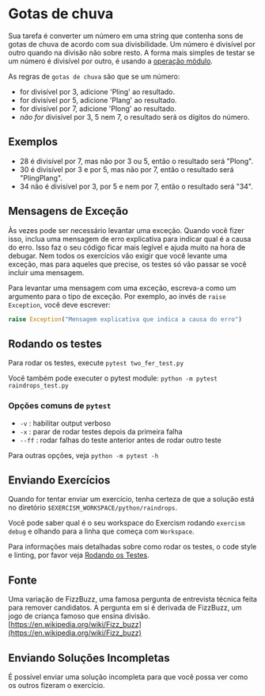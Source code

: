 # Gotas de chuva

Sua tarefa é converter um número em uma string que contenha sons de gotas de chuva de acordo com sua divisbilidade. Um número é divisível por outro quando na divisão não sobre resto. A forma mais simples de testar se um número é divisível por outro, é usando a [operação módulo](https://pt.wikipedia.org/wiki/Opera%C3%A7%C3%A3o_m%C3%B3dulo).

As regras de `gotas de chuva` são que se um número:

- for divisível por 3, adicione 'Pling' ao resultado.
- for divisível por 5, adicione 'Plang' ao resultado.
- for divisível por 7, adicione 'Plong' ao resultado.
- _não for_ divisível por 3, 5 nem 7, o resultado será os dígitos do número.

## Exemplos

- 28 é divisível por 7, mas não por 3 ou 5, então o resultado será "Plong".
- 30 é divisível por 3 e por 5, mas não por 7, então o resultado será "PlingPlang".
- 34 não é divisível por 3, por 5 e nem por 7, então o resultado será "34".

## Mensagens de Exceção

Às vezes pode ser necessário levantar uma exceção. Quando você fizer isso, inclua uma mensagem de erro explicativa para indicar qual é a causa do erro. Isso faz o seu código ficar mais legível e ajuda muito na hora de debugar. Nem todos os exercícios vão exigir que você levante uma exceção, mas para aqueles que precise, os testes só vão passar se você incluir uma mensagem.

Para levantar uma mensagem com uma exceção, escreva-a como um argumento para o tipo de exceção. Por exemplo, ao invés de `raise Exception`, você deve escrever:

```python
raise Exception("Mensagem explicativa que indica a causa do erro")
```

## Rodando os testes

Para rodar os testes, execute `pytest two_fer_test.py`

Você também pode executer o pytest module: `python -m pytest raindrops_test.py`

### Opções comuns de `pytest`

- `-v` : habilitar output verboso
- `-x` : parar de rodar testes depois da primeira falha
- `--ff` : rodar falhas do teste anterior antes de rodar outro teste

Para outras opções, veja `python -m pytest -h`

## Enviando Exercícios

Quando for tentar enviar um exercício, tenha certeza de que a solução está no diretório `$EXERCISM_WORKSPACE/python/raindrops`.

Você pode saber qual é o seu workspace do Exercism rodando `exercism debug` e olhando para a linha que começa com `Workspace`.

Para informações mais detalhadas sobre como rodar os testes, o code style e linting, por favor veja [Rodando os Testes](http://exercism.io/tracks/python/tests).

## Fonte

Uma variação de FizzBuzz, uma famosa pergunta de entrevista técnica feita para remover candidatos. A pergunta em si é derivada de FizzBuzz, um jogo de criança famoso que ensina divisão. [https://en.wikipedia.org/wiki/Fizz_buzz](https://en.wikipedia.org/wiki/Fizz_buzz)

## Enviando Soluções Incompletas

É possível enviar uma solução incompleta para que você possa ver como os outros fizeram o exercício.